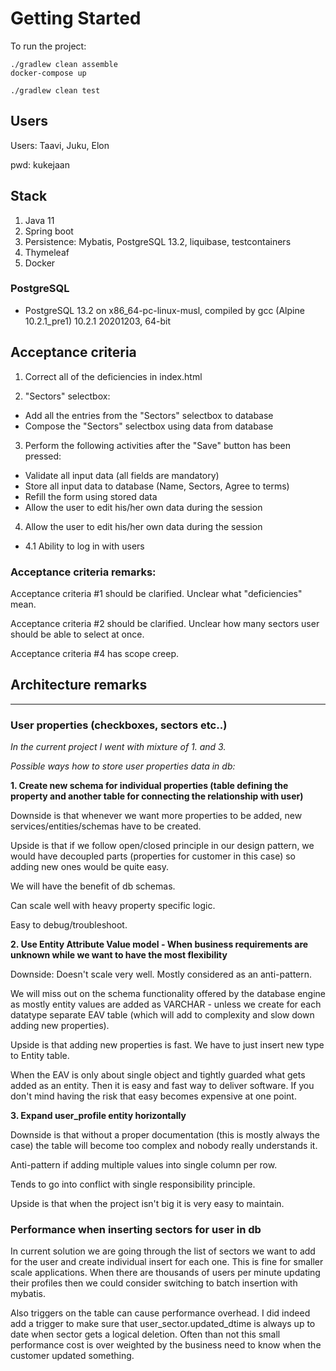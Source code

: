 # Getting Started
To run the project:
````
./gradlew clean assemble
docker-compose up
````

````
./gradlew clean test
````

## Users

Users: Taavi, Juku, Elon

pwd: kukejaan

## Stack
1) Java 11
2) Spring boot
3) Persistence: Mybatis, PostgreSQL 13.2, liquibase, testcontainers
4) Thymeleaf
5) Docker

### PostgreSQL
* PostgreSQL 13.2 on x86_64-pc-linux-musl, compiled by gcc (Alpine 10.2.1_pre1) 10.2.1 20201203, 64-bit

## Acceptance criteria
1. Correct all of the deficiencies in index.html

2. "Sectors" selectbox:
* Add all the entries from the "Sectors" selectbox to database
* Compose the "Sectors" selectbox using data from database

3. Perform the following activities after the "Save" button has been pressed:

* Validate all input data (all fields are mandatory)
* Store all input data to database (Name, Sectors, Agree to terms)
* Refill the form using stored data
* Allow the user to edit his/her own data during the session

4. Allow the user to edit his/her own data during the session
* 4.1 Ability to log in with users
   
### Acceptance criteria remarks:
Acceptance criteria #1 should be clarified. Unclear what "deficiencies" mean.

Acceptance criteria #2 should be clarified. Unclear how many sectors user should be able to select at once.

Acceptance criteria #4 has scope creep.


## Architecture remarks

---
### User properties (checkboxes, sectors etc..)
_In the current project I went with mixture of 1. and 3._

_Possible ways how to store user properties  data in db:_

**1. Create new schema for individual properties (table defining the property and another table for connecting the relationship with user)**

Downside is that whenever we want more properties to be added, new services/entities/schemas have to be created.

Upside is that if we follow open/closed principle in our design pattern, we would have decoupled parts (properties for customer in this case) so adding new ones would be quite easy. 

We will have the benefit of db schemas.

Can scale well with heavy property specific logic.

Easy to debug/troubleshoot.

**2. Use Entity Attribute Value model - When business requirements are unknown while we want to have the most flexibility**

Downside:
Doesn't scale very well. Mostly considered as an anti-pattern. 

We will miss out on the schema functionality offered by the database engine as mostly entity values are added as VARCHAR - unless we create for each datatype separate EAV table (which will add to complexity and slow down adding new properties).

Upside is that adding new properties is fast. We have to just insert new type to Entity table.

When the EAV is only about single object and tightly guarded what gets added as an entity. Then it is easy and fast way to deliver software. If you don't mind having the risk that easy becomes expensive at one point.

**3. Expand user_profile entity horizontally**

Downside is that without a proper documentation (this is mostly always the case) the table will become too complex and nobody really understands it. 

Anti-pattern if adding multiple values into single column per row. 

Tends to go into conflict with single responsibility principle.

Upside is that when the project isn't big it is very easy to maintain.

### Performance when inserting sectors for user in db
In current solution we are going through the list of sectors we want to add for the user and create individual insert for each one. This is fine for smaller scale applications. When there are thousands of users per minute updating their profiles then we could consider switching to batch insertion with mybatis. 

Also triggers on the table can cause performance overhead. I did indeed add a trigger to make sure that user_sector.updated_dtime is always up to date when sector gets a logical deletion. Often than not this small performance cost is over weighted by the business need to know when the customer updated something.
